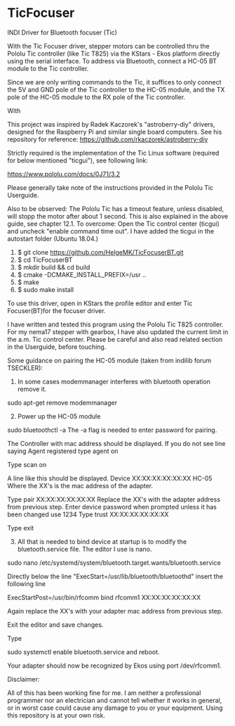 # TicFocuser
INDI Driver for Bluetooth focuser (Tic)

With the Tic Focuser driver, stepper motors can be controlled thru the Pololu Tic controller (like Tic T825) via the KStars - Ekos platform directly using the serial interface. To address via Bluetooth, connect a HC-05 BT module to the Tic controller. 

Since we are only writing commands to the Tic, it suffices to only connect the 5V and GND pole of the Tic controller to the HC-05 module, and the TX pole of the HC-05 module to the RX pole of the Tic controller.

With 

This project was inspired by Radek Kaczorek's "astroberry-diy" drivers, designed for the Raspberry Pi and similar single board computers. See his repository for reference: https://github.com/rkaczorek/astroberry-diy

Strictly required is the implementation of the Tic Linux software (required for below mentioned "ticgui"), see following link:

https://www.pololu.com/docs/0J71/3.2

Please generally take note of the instructions provided in the Pololu Tic Userguide.

Also to be observed: The Pololu Tic has a timeout feature, unless disabled, will stopp the motor after about 1 second. This is also explained in the above guide, see chapter 12.1. To overcome: Open the Tic control center (ticgui) and uncheck "enable command time  out". I have added the ticgui in the autostart folder (Ubuntu 18.04.)

1) $ git clone https://github.com/HelgeMK/TicFocuserBT.git
2) $ cd TicFocuserBT
3) $ mkdir build && cd build
4) $ cmake -DCMAKE_INSTALL_PREFIX=/usr ..
5) $ make
6) $ sudo make install

To use this driver, open in KStars the profile editor and enter Tic Focuser(BT)for the focuser driver.

I have written and tested this program using the Pololu Tic T825 controller. For my nema17 stepper with gearbox, I have also updated the current limit in the a.m. Tic control center. Please be careful and also read related section in the Userguide, before touching.

Some guidance on pairing the HC-05 module (taken from indilib forum TSECKLER):

1) In some cases modemmanager interferes with bluetooth operation remove it.

sudo apt-get remove modemmanager

2) Power up the HC-05 module

sudo bluetoothctl -a
The -a flag is needed to enter password for pairing.

The Controller with mac address should be displayed. If you do not see line saying Agent registered type
agent on

Type
scan on

A line like this should be displayed.
Device XX:XX:XX:XX:XX:XX HC-05
Where the XX's is the mac address of the adapter.

Type
pair XX:XX:XX:XX:XX:XX
Replace the XX's with the adapter address from previous step.
Enter device password when prompted unless it has been changed use 1234
Type
trust XX:XX:XX:XX:XX:XX

Type
exit

3) All that is needed to bind device at startup is to modify the bluetooth.service file. The editor I use is nano.

sudo nano /etc/systemd/system/bluetooth.target.wants/bluetooth.service

Directly below the line "ExecStart=/usr/lib/bluetooth/bluetoothd" insert the following line

ExecStartPost=/usr/bin/rfcomm bind rfcomm1 XX:XX:XX:XX:XX:XX

Again replace the XX's with your adapter mac address from previous step.

Exit the editor and save changes.

Type

sudo systemctl enable bluetooth.service and reboot.

Your adapter should now be recognized by Ekos using port /dev/rfcomm1. 

Disclaimer:

All of this has been working fine for me. I am neither a professional programmer nor an electrician and cannot tell whether it works in general, or in worst case could cause any damage to you or your equipment. Using this repository is at your own risk.
